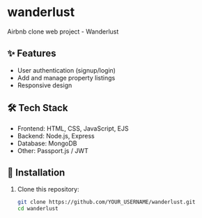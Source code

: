 # wanderlust
Airbnb clone web project - Wanderlust

## ✨ Features
- User authentication (signup/login)
- Add and manage property listings
- Responsive design

## 🛠️ Tech Stack
- Frontend: HTML, CSS, JavaScript, EJS
- Backend: Node.js, Express
- Database: MongoDB
- Other: Passport.js / JWT 

## 🚀 Installation
1. Clone this repository:
   ```bash
   git clone https://github.com/YOUR_USERNAME/wanderlust.git
   cd wanderlust